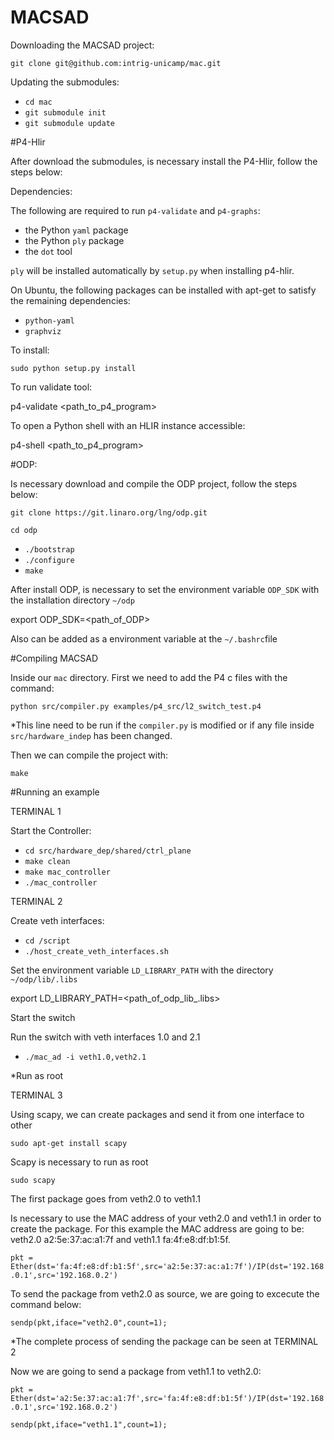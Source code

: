 MACSAD
==========

Downloading the MACSAD project:

`git clone git@github.com:intrig-unicamp/mac.git`

Updating the submodules:

- `cd mac`
- `git submodule init`
- `git submodule update`

#P4-Hlir

After download the submodules, is necessary install the P4-Hlir, follow the steps below:

Dependencies:

The following are required to run `p4-validate` and `p4-graphs`:

- the Python `yaml` package
- the Python `ply` package
- the `dot` tool

`ply` will be installed automatically by `setup.py` when installing p4-hlir.

On Ubuntu, the following packages can be installed with apt-get to satisfy the remaining dependencies:

- `python-yaml`
- `graphviz`

To install:

`sudo python setup.py install`

To run validate tool:

p4-validate \<path_to_p4_program\>

To open a Python shell with an HLIR instance accessible:

p4-shell \<path_to_p4_program\>

#ODP:

Is necessary download and compile the ODP project, follow the steps below:

`git clone https://git.linaro.org/lng/odp.git`

`cd odp`

- `./bootstrap`
- `./configure`
- `make`

After install ODP, is necessary to set the environment variable `ODP_SDK` with the installation directory `~/odp`

export ODP_SDK=\<path_of_ODP\>

Also can be added as a environment variable at the `~/.bashrc`file

#Compiling MACSAD

Inside our `mac` directory. First we need to add the P4 c files with the command:

`python src/compiler.py examples/p4_src/l2_switch_test.p4`

*This line need to be run if the `compiler.py` is modified or if any file inside `src/hardware_indep` has been changed.

Then we can compile the project with:

`make`

#Running an example

TERMINAL 1

Start the Controller:

- `cd src/hardware_dep/shared/ctrl_plane`
- `make clean`
- `make mac_controller`
- `./mac_controller`

TERMINAL 2

Create veth interfaces:

- `cd /script`
- `./host_create_veth_interfaces.sh`

Set the environment variable `LD_LIBRARY_PATH` with the directory `~/odp/lib/.libs`

export LD_LIBRARY_PATH=\<path_of_odp_lib_.libs\>

Start the switch

Run the switch with veth interfaces 1.0 and 2.1

- `./mac_ad -i veth1.0,veth2.1`

*Run as root

TERMINAL 3

Using scapy, we can create packages and send it from one interface to other

`sudo apt-get install scapy`

Scapy is necessary to run as root

`sudo scapy`

The first package goes from veth2.0 to veth1.1

Is necessary to use the MAC address of your veth2.0 and veth1.1 in order to create the package. For this example the MAC address are going to be: veth2.0 a2:5e:37:ac:a1:7f and veth1.1 fa:4f:e8:df:b1:5f.

`pkt = Ether(dst='fa:4f:e8:df:b1:5f',src='a2:5e:37:ac:a1:7f')/IP(dst='192.168.0.1',src='192.168.0.2')`

To send the package from veth2.0 as source, we are going to excecute the command below:

`sendp(pkt,iface="veth2.0",count=1);`

*The complete process of sending the package can be seen at TERMINAL 2

Now we are going to send a package from veth1.1 to veth2.0:

`pkt = Ether(dst='a2:5e:37:ac:a1:7f',src='fa:4f:e8:df:b1:5f')/IP(dst='192.168.0.1',src='192.168.0.2')`

`sendp(pkt,iface="veth1.1",count=1);`





